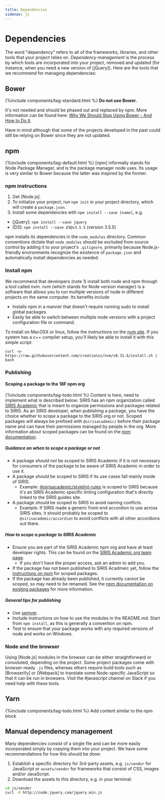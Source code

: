 ```yaml
---
title: Dependencies
sidenav: js
---
```

# Dependencies
The word "dependency" refers to all of the frameworks, libraries, and other tools that your project relies on. *Dependency management* is the process by which tools are incorporated into your project, removed and updated (for instance, when you need a new version of [jQuery]). Here are the tools that we recommend for managing dependencies:

## Bower
{%include components/tag-standard.html %} __Do not use Bower.__

It's not needed and should be phased out and replaced by npm. More information can be found here: [Why We Should Stop Using Bower – And How to Do It](http://gofore.com/ohjelmistokehitys/stop-using-bower/).

Have in mind although that some of the projects developed in the past could still be relying on Bower since they are not updated.

## npm
{%include components/tag-default.html %} [npm] informally stands for *N*ode *P*ackage *M*anager, and is the package manager node uses. Its usage is very similar to Bower because the latter was inspired by the former.

### npm instructions
1. Get [Node.js].
2. To initialize your project, run `npm init` in your project directory, which will create a `package.json`.
3. Install some dependencies with `npm install --save [name]`, e.g.
  - [jQuery]: `npm install --save jquery`
  - [D3]: `npm install --save d3@v3.5.5` (version 3.5.5)

npm installs its dependencies in the `node_modules` directory. Common conventions dictate that `node_modules` should be excluded from source control by adding it to your project's `.gitignore`, primarily because Node.js-friendly environments  recognize the existence of `package.json` and automatically install dependencies as needed.

### Install npm

We recommend that developers (note 1) install both node and npm through a tool called nvm. nvm (which stands for Node version manager) is a software that allows you to run multiple versions of node in different projects on the same computer. Its benefits include

- Installs npm in a manner that doesn't require running sudo to install global packages.
- Easily be able to switch between multiple node versions with a project configuration file or command.

To install on MacOSX or linux, follow the instructions on the [nvm site](https://github.com/creationix/nvm#installation). If you system has a c++ compiler setup, you'll likely be able to install it with this simple script:

```
curl -o- https://raw.githubusercontent.com/creationix/nvm/v0.31.6/install.sh | bash
```



### Publishing
#### Scoping a package to the 18F npm org
{%include components/tag-todo.html %} Content is here, need to implement what is described below:
SIRIS has an npm organization called [SIRIS Academic](https://www.npmjs.com/org/sirisacademic) that is meant to organize permissions and packages related to SIRIS. As an SIRIS developer, when publishing a package, you have the choice whether to scope a package to the SIRIS org or not. Scoped packages will always be prefixed with `@sirisacademic/` before their package name and can have their permissions managed by people in the org. More information about scoped packages can be found on the [npm documentation](https://docs.npmjs.com/misc/scope).

##### Guidance on when to scope a package or not
- A package *should not* be scoped to SIRIS Academic if it is not necessary for consumers of the package to be aware of SIRIS Academic in order to use it.
- A package *should* be scoped to SIRIS if its use cases fall mainly inside of SIRIS.
  - Example: [@sirisacademic/stylelint-rules](https://github.com/sirisacademic/stylelint-rules) is scoped to SIRIS because it's an SIRIS Academic specific linting configuration that's directly linked to the SIRIS guides site.
- A package *should* be scoped to SIRIS to avoid naming conflicts.
  - Example: If SIRIS made a generic front-end accordion to use across SIRIS sites, it should probably be scoped to `@sirisacademic/accordion` to avoid conflicts with all other accordions out there.

##### How to scope a package to SIRIS Academic
- Ensure you are part of the SIRIS Academic npm org and have at least developer rights. This can be found on the [SIRIS Academic org team page](https://www.npmjs.com/org/sirisacademic/members).
  - If you don't have the proper access, ask an admin to add you.
- If the package has not been published to SIRIS Acadmeic yet, follow the [instructions on npm](https://docs.npmjs.com/getting-started/scoped-packages) for scoped packages.
- If the package has already been published, it currently cannot be scoped, so may need to be renamed. See the [npm documentation on existing packages](https://docs.npmjs.com/orgs/preexisting-packages) for more information.

##### General tips for publishing
- Use [semver](http://semver.org/).
- Include instructions on how to use the modules in the README.md. Start from `npm install`, as this is generally a convention on npm.
- Test to ensure that your package works with any required versions of node and works on Windows.

### Node and the browser
Using [Node.js] modules in the browser can be either straightforward or convoluted, depending on the project. Some project packages come with browser-ready `.js` files, whereas others require build tools such as [Browserify] or [Webpack] to translate some Node-specific JavaScript so that it can be run in browsers. Visit the #javascript channel on Slack if you need help with these tools.

## Yarn
{%include components/tag-todo.html %}
Add content similar to the npm block

## Manual dependency management
Many dependencies consist of a single file and can be more easily incorporated simply by copying them into your project. We have some recommendations for how this should be done:

1. Establish a specific directory for 3rd-party assets, e.g. `js/vendor` for JavaScript or `assets/vendor` for frameworks that consist of CSS, images and/or JavaScript.
2. Download the assets to this directory, e.g. in your terminal:

  ```sh
  cd js/vendor
  curl -O http://code.jquery.com/jquery.min.js
  ```